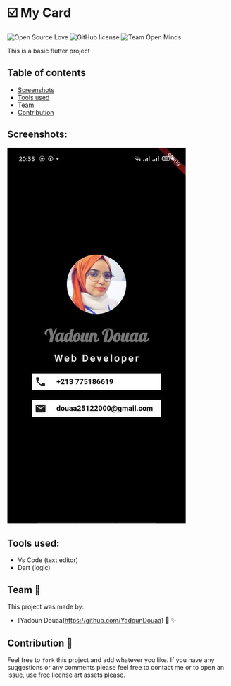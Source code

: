 # :ballot_box_with_check: My Card 

![Open Source Love](https://firstcontributions.github.io/open-source-badges/badges/open-source-v1/open-source.svg)
![GitHub license](https://img.shields.io/github/license/open-minds/Train_Track_Repair_GGJ2020.svg)
![Team Open Minds](https://img.shields.io/badge/Members%20of-Team%20Open%20Minds-blue.svg?color=0099CC)


This is a basic flutter project 


## Table of contents 

- [Screenshots](#Screenshots)
- [Tools used](#Tools)
- [Team](#Team)
- [Contribution](#Contribution)


## Screenshots:

<div>
	<img  src="images\dz.jpg" style=" ">
</div>



	
## Tools used:
* Vs Code (text editor)
* Dart (logic)


## Team :busts_in_silhouette:
This project was made by: 
* [Yadoun Douaa(https://github.com/YadounDouaa) :sparkling_heart: :sparkles: 


## Contribution :handshake: 
Feel free to `fork` this project and add whatever you like. If you have any suggestions or any comments please feel free to contact me or to open an issue, use free license art assets please.
